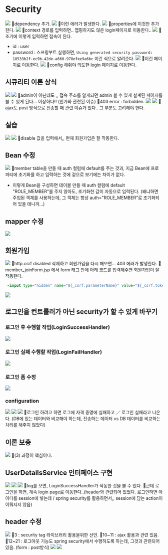 # Security
![](../image/Pasted%20image%2020240425171208.png)
📌dependency 추가.
![](../image/Pasted%20image%2020240425171402.png)
📌이런 에러가 발생한다.
![](../image/Pasted%20image%2020240425171436.png)
📌properties에 이것만 추가한다.
![](../image/Pasted%20image%2020240425171634.png)
📌context 경로를 입력하면.. 맵핑하지도 않은 login페이지로 이동한다..
![](../image/Pasted%20image%2020240425171913.png)
📌초기에 이렇게 입력하면 접속이 된다.
- id : user 
- password : 스프링부트 실행하면, `Using generated security password: 18533b2f-ec9b-42de-a660-978efee9a6bc` 이런 식으로 알려준다. 
![](../image/Pasted%20image%2020240425171944.png)
📌이런 페이지로 이동한다.
![](../image/Pasted%20image%2020240425171958.png)
📌config 해줘야 의도한 login 페이지로 이동한다.


## 시큐리티 이론 상식
![](../image/Pasted%20image%2020240425172526.png)
![](../image/Pasted%20image%2020240425172858.png)
📌admin이 아닌데도 ,, 접속 주소를 알게되면 admin 볼 수 있게 설계된 페이지를 볼 수 있게 된다... 이상하다!! (인가와 관련된 이슈)
📌403 error : forbidden.
![](../image/Pasted%20image%2020240425173559.png)
![](../image/Pasted%20image%2020240425174210.png)
📌ajax도 post 방식으로 전송할 때 관련 이슈가 있다.. 그 부분도 고려해야 한다.



## 실습
![](../image/Pasted%20image%2020240426092620.png)
![](../image/Pasted%20image%2020240426093248.png)
📌disable 값을 입력해서,, 현재 회원가입은 잘 작동한다.



## Bean 수정
![](../image/Pasted%20image%2020240426093401.png)
📌member table을 만들 때 auth 컬럼에 default를 주는 것과, 지금 Bean에 프로퍼티에 초기화를 하고 입력하는 것에 겉으로 보기에는 차이가 없다.
- 이렇게 Bean을 구성하면 테이블 만들 때 auth 컬럼에 default "ROLE_MEMBER"를 주지 않아도, 초기화한 값이 자동으로 입력된다. (왜냐하면 주입된 객체를 사용하는데, 그 객체는 항상 auth="ROLE_MEMBER"로 초기화되어 있을 테니까...)


## mapper 수정
![](../image/Pasted%20image%2020240426093700.png)



## 회원가입
![](../image/Pasted%20image%2020240426101505.png)
📌http.csrf disabled 삭제하고 회원가입을 다시 해보면... 403 에러가 발생한다.
📌member_joinForm.jsp 에서 form 태그 안에 아래 코드를 입력해주면 회원가입이 잘 작동한다.
```HTML
 <input type="hidden" name="${_csrf.parameterName}" value="${_csrf.token}">
```
![](../image/Pasted%20image%2020240426101702.png)



## 로그인을 컨트롤러가 아닌 security가 할 수 있게 바꾸기
### 로그인 후 수행할 작업(LoginSuccessHandler)
![](../image/Pasted%20image%2020240426103701.png)


### 로그인 실패 수행할 작업(LoginFailHandler)
![](../image/Pasted%20image%2020240426104354.png)



### 로그인 폼 수정
![](../image/Pasted%20image%2020240426110151.png)



### configuration
![](../image/Pasted%20image%2020240426110745.png)
![](../image/Pasted%20image%2020240426111553.png)
![](../image/Pasted%20image%2020240426112326.png)
📌로그인 하려고 하면 로그에 자격 증명에 실패하고 ／ 로그인 실패라고 나온다. (DB에 있는 데이터와 비교해야 하는데, 전송하는 데이터 vs DB 데이터를 비교하는 처리를 해주지 않았다)


## 이론 보충
![](../image/Pasted%20image%2020240426113357.png)
📌(3) 과정이 핵심이다.



## UserDetailsService 인터페이스 구현
![](../image/Pasted%20image%2020240426114657.png)
![](../image/Pasted%20image%2020240426120606.png)
![](../image/Pasted%20image%2020240426121305.png)
📌log를 보면, LoginSuccessHandler가 작동한 것을 볼 수 있다.
📌근데 로그인을 하면, 계속 login page로 이동한다..(header와 관련되어 있었다. 로그인하면 아이디를 session에 넣는데 / spring security를 활용하면서,, session에 담는 action이 이뤄지지 않음)

## header 수정
![](../image/Pasted%20image%2020240426122158.png)
📌3 : security tag 라이브러리 활용을위한 선언.
📌10~11 : ajax 활용과 관련 있음.
📌12~21 : 로그아웃 기능도 spring security에서 수행하도록 하는데, 그것과 관련되어 있음. (form : post방식)
![](../image/Pasted%20image%2020240426122823.png)
![](../image/Pasted%20image%2020240426124059.png)